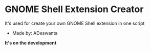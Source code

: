 # GNOME Shell Extension Creator

It's used for create your own GNOME Shell extension in one script

- Made by: ADeswanta

**It's on the development**
